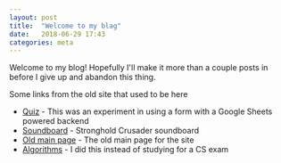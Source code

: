 ```yaml
---
layout: post
title:  "Welcome to my blag"
date:   2018-06-29 17:43
categories: meta
---
```


Welcome to my blog! Hopefully I'll make it more than a couple posts in before I give up and abandon this thing.

Some links from the old site that used to be here

 - [Quiz](/quiz/quiz.html) - This was an experiment in using a form with a Google Sheets powered backend
 - [Soundboard](/soundboard) - Stronghold Crusader soundboard
 - [Old main page](/totes-adorbs-gifs) - The old main page for the site
 - [Algorithms](/algorithms) - I did this instead of studying for a CS exam
